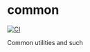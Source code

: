 # common

[![CI](https://github.com/sweetrpg/common/actions/workflows/rust-ci.yml/badge.svg)](https://github.com/sweetrpg/common/actions/workflows/rust-ci.yml)

Common utilities and such
